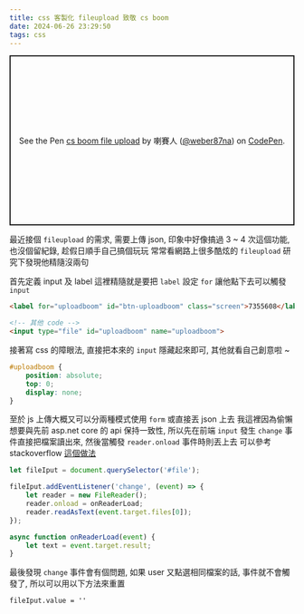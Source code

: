 ```yaml
---
title: css 客製化 fileupload 致敬 cs boom
date: 2024-06-26 23:29:50
tags: css
---
```


<p class="codepen" data-height="300" data-default-tab="result" data-slug-hash="pomLqEG" data-pen-title="cs boom file upload" data-user="weber87na" style="height: 300px; box-sizing: border-box; display: flex; align-items: center; justify-content: center; border: 2px solid; margin: 1em 0; padding: 1em;">
  <span>See the Pen <a href="https://codepen.io/weber87na/pen/pomLqEG">
  cs boom file upload</a> by 喇賽人 (<a href="https://codepen.io/weber87na">@weber87na</a>)
  on <a href="https://codepen.io">CodePen</a>.</span>
</p>
<script async src="https://public.codepenassets.com/embed/index.js"></script>

<!-- more -->

最近接個 `fileupload` 的需求, 需要上傳 json, 印象中好像搞過 3 ~ 4 次這個功能, 也沒個留紀錄, 趁假日順手自己搞個玩玩
常常看網路上很多酷炫的 `fileupload` 研究下發現他精隨沒兩句

首先定義 input 及 label
這裡精隨就是要把 `label` 設定 `for` 讓他點下去可以觸發 `input`

```html
<label for="uploadboom" id="btn-uploadboom" class="screen">7355608</label>

<!-- 其他 code -->
<input type="file" id="uploadboom" name="uploadboom">
```

接著寫 css 的障眼法, 直接把本來的 `input` 隱藏起來即可, 其他就看自己創意啦 ~

```css
#uploadboom {
	position: absolute;
	top: 0;
	display: none;
}
```

至於 js 上傳大概又可以分兩種模式使用 `form` 或直接丟 json 上去
我這裡因為偷懶想要與先前 asp.net core 的 api 保持一致性, 所以先在前端 `input` 發生 `change` 事件直接把檔案讀出來, 然後當觸發 `reader.onload` 事件時則丟上去
可以參考 stackoverflow [這個做法](https://stackoverflow.com/questions/38763995/javascript-handling-image-loading-event-target-result-is-empty)

```js
let fileIput = document.querySelector('#file');

fileIput.addEventListener('change', (event) => {
	let reader = new FileReader();
	reader.onload = onReaderLoad;
	reader.readAsText(event.target.files[0]);
});

async function onReaderLoad(event) {
	let text = event.target.result;
}
```

最後發現 `change` 事件會有個問題, 如果 user 又點選相同檔案的話, 事件就不會觸發了, 所以可以用以下方法來重置

```
fileIput.value = ''
```
